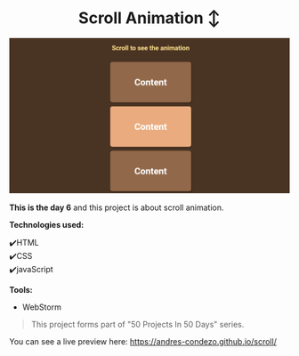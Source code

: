 <h1 align=center>Scroll Animation ↕️ </h1>

<img src="./img/preview.png">

**This is the day 6** and this project is about scroll animation.

**Technologies used:**

✔️HTML
<br>
✔️CSS
<br>
✔️javaScript
<br>

**Tools:**

- WebStorm

> This project forms part of "50 Projects In 50 Days" series.

You can see a live preview here: https://andres-condezo.github.io/scroll/
